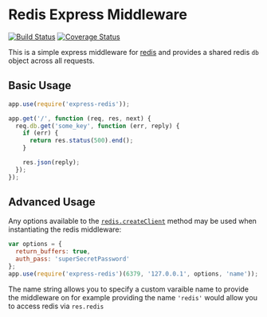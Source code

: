 # Redis Express Middleware

[![Build Status](https://travis-ci.org/elliotttf/express-redis.svg)](https://travis-ci.org/elliotttf/express-redis)
[![Coverage Status](https://coveralls.io/repos/elliotttf/express-redis/badge.svg?branch=master&service=github)](https://coveralls.io/github/elliotttf/express-redis?branch=master)

This is a simple express middleware for [redis](https://www.npmjs.org/package/redis)
and provides a shared redis `db` object across all requests.

## Basic Usage

```javascript
app.use(require('express-redis'));

app.get('/', function (req, res, next) {
  req.db.get('some_key', function (err, reply) {
    if (err) {
      return res.status(500).end();
    }

    res.json(reply);
  });
});
```

## Advanced Usage

Any options available to the [`redis.createClient`](https://github.com/mranney/node_redis#rediscreateclient)
method may be used when instantiating the redis middleware:

```javascript
var options = {
  return_buffers: true,
  auth_pass: 'superSecretPassword'
};
app.use(require('express-redis')(6379, '127.0.0.1', options, 'name'));
```

The name string allows you to specify a custom varaible name to provide the middleware on
for example providing the name `'redis'` would allow you to access redis via `res.redis`


